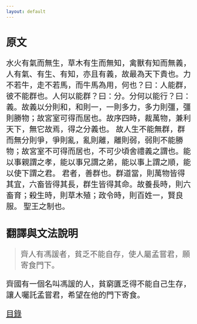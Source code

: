 ```yaml
---
layout: default
---
```

<head>
  <!-- ... -->
  <link rel="stylesheet" type="text/css" href="https://fonts.googleapis.com/earlyaccess/cwtexkai.css">
  <style>
    body {
     font-family: "cwTeXKai", serif;
    }
    p.big {
      line-height: 3;
      font-size: x-large;
    }
    p {
      font-size: 1.5em;
    }
    </style>
</head>

# 原文

水火有氣而無生，草木有生而無知，禽獸有知而無義，人有氣、有生、有知，亦且有義，故最為天下貴也。力不若牛，走不若馬，而牛馬為用，何也？曰：人能群，彼不能群也。人何以能群？曰：分。分何以能行？曰：義。故義以分則和，和則一，一則多力，多力則彊，彊則勝物；故宮室可得而居也。故序四時，裁萬物，兼利天下，無它故焉，得之分義也。
  故人生不能無群，群而無分則爭，爭則亂，亂則離，離則弱，弱則不能勝物；故宮室不可得而居也，不可少頃舍禮義之謂也。能以事親謂之孝，能以事兄謂之弟，能以事上謂之順，能以使下謂之君。
   君者，善群也。群道當，則萬物皆得其宜，六畜皆得其長，群生皆得其命。故養長時，則六畜育；殺生時，則草木殖；政令時，則百姓一，賢良服。
聖王之制也。


# 翻譯與文法說明

> 齊人有馮諼者，貧乏不能自存，使人屬孟嘗君，願寄食門下。

齊國有一個名叫馮諼的人，貧窮匱乏得不能自己生存，讓人囑託孟嘗君，希望在他的門下寄食。


[目錄](./)
